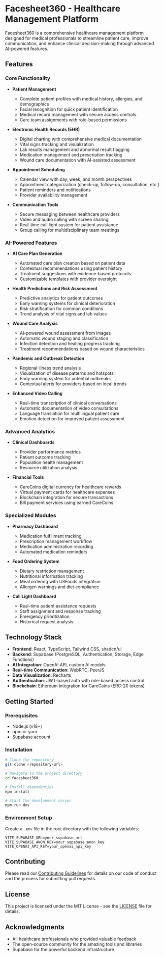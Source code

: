 # Facesheet360 - Healthcare Management Platform

Facesheet360 is a comprehensive healthcare management platform designed for medical professionals to streamline patient care, improve communication, and enhance clinical decision-making through advanced AI-powered features.

## Features

### Core Functionality

- **Patient Management**
  - Complete patient profiles with medical history, allergies, and demographics
  - Facial recognition for quick patient identification
  - Medical record management with secure access controls
  - Care team assignments with role-based permissions

- **Electronic Health Records (EHR)**
  - Digital charting with comprehensive medical documentation
  - Vital signs tracking and visualization
  - Lab results management and abnormal result flagging
  - Medication management and prescription tracking
  - Wound care documentation with AI-assisted assessment

- **Appointment Scheduling**
  - Calendar view with day, week, and month perspectives
  - Appointment categorization (check-up, follow-up, consultation, etc.)
  - Patient reminders and notifications
  - Provider availability management

- **Communication Tools**
  - Secure messaging between healthcare providers
  - Video and audio calling with screen sharing
  - Real-time call light system for patient assistance
  - Group calling for multidisciplinary team meetings

### AI-Powered Features

- **AI Care Plan Generation**
  - Automated care plan creation based on patient data
  - Contextual recommendations using patient history
  - Treatment suggestions with evidence-based protocols
  - Customizable templates with provider oversight

- **Health Predictions and Risk Assessment**
  - Predictive analytics for patient outcomes
  - Early warning systems for clinical deterioration
  - Risk stratification for common conditions
  - Trend analysis of vital signs and lab values

- **Wound Care Analysis**
  - AI-powered wound assessment from images
  - Automatic wound staging and classification
  - Infection detection and healing progress tracking
  - Treatment recommendations based on wound characteristics

- **Pandemic and Outbreak Detection**
  - Regional illness trend analysis
  - Visualization of disease patterns and hotspots
  - Early warning system for potential outbreaks
  - Contextual alerts for providers based on local trends

- **Enhanced Video Calling**
  - Real-time transcription of clinical conversations
  - Automatic documentation of video consultations
  - Language translation for multilingual patient care
  - Emotion detection for improved patient assessment

### Advanced Analytics

- **Clinical Dashboards**
  - Provider performance metrics
  - Patient outcome tracking
  - Population health management
  - Resource utilization analysis

- **Financial Tools**
  - CareCoins digital currency for healthcare rewards
  - Virtual payment cards for healthcare expenses
  - Blockchain integration for secure transactions
  - Bill payment services using earned CareCoins

### Specialized Modules

- **Pharmacy Dashboard**
  - Medication fulfillment tracking
  - Prescription management workflow
  - Medication administration recording
  - Automated medication reminders

- **Food Ordering System**
  - Dietary restriction management
  - Nutritional information tracking
  - Meal ordering with USFoods integration
  - Allergen warnings and diet compliance

- **Call Light Dashboard**
  - Real-time patient assistance requests
  - Staff assignment and response tracking
  - Emergency prioritization
  - Historical request analysis

## Technology Stack

- **Frontend**: React, TypeScript, Tailwind CSS, shadcn/ui
- **Backend**: Supabase (PostgreSQL, Authentication, Storage, Edge Functions)
- **AI Integration**: OpenAI API, custom AI models
- **Real-time Communication**: WebRTC, PeerJS
- **Data Visualization**: Recharts
- **Authentication**: JWT-based auth with role-based access control
- **Blockchain**: Ethereum integration for CareCoins (ERC-20 tokens)

## Getting Started

### Prerequisites

- Node.js (v18+)
- npm or yarn
- Supabase account

### Installation

```bash
# Clone the repository
git clone <repository-url>

# Navigate to the project directory
cd facesheet360

# Install dependencies
npm install

# Start the development server
npm run dev
```

### Environment Setup

Create a `.env` file in the root directory with the following variables:

```
VITE_SUPABASE_URL=your_supabase_url
VITE_SUPABASE_ANON_KEY=your_supabase_anon_key
VITE_OPENAI_API_KEY=your_openai_api_key
```

## Contributing

Please read our [Contributing Guidelines](CONTRIBUTING.md) for details on our code of conduct and the process for submitting pull requests.

## License

This project is licensed under the MIT License - see the [LICENSE](LICENSE) file for details.

## Acknowledgments

- All healthcare professionals who provided valuable feedback
- The open-source community for the amazing tools and libraries
- Supabase for the powerful backend infrastructure
